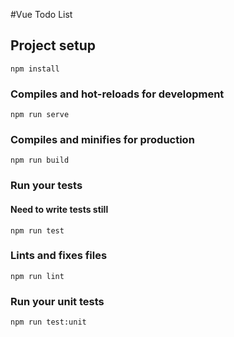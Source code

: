 #Vue Todo List 

## Project setup
```
npm install
```

### Compiles and hot-reloads for development
```
npm run serve
```

### Compiles and minifies for production
```
npm run build
```

### Run your tests
#### Need to write tests still
```
npm run test
```

### Lints and fixes files
```
npm run lint
```

### Run your unit tests
```
npm run test:unit
```
